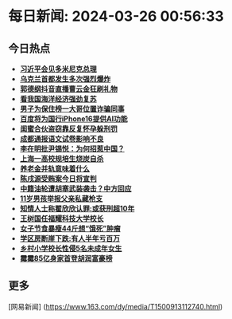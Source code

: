 
# 每日新闻: 2024-03-26 00:56:33
## 今日热点

- **[习近平会见多米尼克总理](https://www.163.com/search?keyword=%E4%B9%A0%E8%BF%91%E5%B9%B3%E4%BC%9A%E8%A7%81%E5%A4%9A%E7%B1%B3%E5%B0%BC%E5%85%8B%E6%80%BB%E7%90%86)**
- **[乌克兰首都发生多次强烈爆炸](https://www.163.com/search?keyword=%E4%B9%8C%E5%85%8B%E5%85%B0%E9%A6%96%E9%83%BD%E5%8F%91%E7%94%9F%E5%A4%9A%E6%AC%A1%E5%BC%BA%E7%83%88%E7%88%86%E7%82%B8)**
- **[郭德纲抖音直播曹云金狂刷礼物](https://www.163.com/search?keyword=%E9%83%AD%E5%BE%B7%E7%BA%B2%E6%8A%96%E9%9F%B3%E7%9B%B4%E6%92%AD%E6%9B%B9%E4%BA%91%E9%87%91%E7%8B%82%E5%88%B7%E7%A4%BC%E7%89%A9)**
- **[看我国海洋经济强劲复苏](https://www.163.com/search?keyword=%E7%9C%8B%E6%88%91%E5%9B%BD%E6%B5%B7%E6%B4%8B%E7%BB%8F%E6%B5%8E%E5%BC%BA%E5%8A%B2%E5%A4%8D%E8%8B%8F)**
- **[男子为保住榜一大哥位置诈骗同事](https://www.163.com/search?keyword=%E7%94%B7%E5%AD%90%E4%B8%BA%E4%BF%9D%E4%BD%8F%E6%A6%9C%E4%B8%80%E5%A4%A7%E5%93%A5%E4%BD%8D%E7%BD%AE%E8%AF%88%E9%AA%97%E5%90%8C%E4%BA%8B)**
- **[百度将为国行iPhone16提供AI功能](https://www.163.com/search?keyword=%E7%99%BE%E5%BA%A6%E5%B0%86%E4%B8%BA%E5%9B%BD%E8%A1%8CiPhone16%E6%8F%90%E4%BE%9BAI%E5%8A%9F%E8%83%BD)**
- **[闺蜜合伙盗窃靠反复怀孕躲刑罚](https://www.163.com/search?keyword=%E9%97%BA%E8%9C%9C%E5%90%88%E4%BC%99%E7%9B%97%E7%AA%83%E9%9D%A0%E5%8F%8D%E5%A4%8D%E6%80%80%E5%AD%95%E8%BA%B2%E5%88%91%E7%BD%9A)**
- **[成都通报语文试卷影响不良](https://www.163.com/search?keyword=%E6%88%90%E9%83%BD%E9%80%9A%E6%8A%A5%E8%AF%AD%E6%96%87%E8%AF%95%E5%8D%B7%E5%BD%B1%E5%93%8D%E4%B8%8D%E8%89%AF)**
- **[李在明批尹锡悦：为何招惹中国？](https://www.163.com/search?keyword=%E6%9D%8E%E5%9C%A8%E6%98%8E%E6%89%B9%E5%B0%B9%E9%94%A1%E6%82%A6%EF%BC%9A%E4%B8%BA%E4%BD%95%E6%8B%9B%E6%83%B9%E4%B8%AD%E5%9B%BD%EF%BC%9F)**
- **[上海一高校规培生烧炭自杀](https://www.163.com/search?keyword=%E4%B8%8A%E6%B5%B7%E4%B8%80%E9%AB%98%E6%A0%A1%E8%A7%84%E5%9F%B9%E7%94%9F%E7%83%A7%E7%82%AD%E8%87%AA%E6%9D%80)**
- **[养老金并轨意味着什么](https://www.163.com/search?keyword=%E5%85%BB%E8%80%81%E9%87%91%E5%B9%B6%E8%BD%A8%E6%84%8F%E5%91%B3%E7%9D%80%E4%BB%80%E4%B9%88)**
- **[陈戌源受贿案今日将宣判](https://www.163.com/search?keyword=%E9%99%88%E6%88%8C%E6%BA%90%E5%8F%97%E8%B4%BF%E6%A1%88%E4%BB%8A%E6%97%A5%E5%B0%86%E5%AE%A3%E5%88%A4)**
- **[中籍油轮遭胡塞武装袭击？中方回应](https://www.163.com/search?keyword=%E4%B8%AD%E7%B1%8D%E6%B2%B9%E8%BD%AE%E9%81%AD%E8%83%A1%E5%A1%9E%E6%AD%A6%E8%A3%85%E8%A2%AD%E5%87%BB%EF%BC%9F%E4%B8%AD%E6%96%B9%E5%9B%9E%E5%BA%94)**
- **[11岁男孩举报父亲私藏枪支](https://www.163.com/search?keyword=11%E5%B2%81%E7%94%B7%E5%AD%A9%E4%B8%BE%E6%8A%A5%E7%88%B6%E4%BA%B2%E7%A7%81%E8%97%8F%E6%9E%AA%E6%94%AF)**
- **[知情人士称翟欣欣认罪:或获刑超10年](https://www.163.com/search?keyword=%E7%9F%A5%E6%83%85%E4%BA%BA%E5%A3%AB%E7%A7%B0%E7%BF%9F%E6%AC%A3%E6%AC%A3%E8%AE%A4%E7%BD%AA+%E6%88%96%E8%8E%B7%E5%88%91%E8%B6%8510%E5%B9%B4)**
- **[王树国任福耀科技大学校长](https://www.163.com/search?keyword=%E7%8E%8B%E6%A0%91%E5%9B%BD%E4%BB%BB%E7%A6%8F%E8%80%80%E7%A7%91%E6%8A%80%E5%A4%A7%E5%AD%A6%E6%A0%A1%E9%95%BF)**
- **[女子节食暴瘦44斤想“饿死”肿瘤](https://www.163.com/search?keyword=%E5%A5%B3%E5%AD%90%E8%8A%82%E9%A3%9F%E6%9A%B4%E7%98%A644%E6%96%A4%E6%83%B3%E2%80%9C%E9%A5%BF%E6%AD%BB%E2%80%9D%E8%82%BF%E7%98%A4)**
- **[学区房断崖下跌:有人半年亏百万](https://www.163.com/search?keyword=%E5%AD%A6%E5%8C%BA%E6%88%BF%E6%96%AD%E5%B4%96%E4%B8%8B%E8%B7%8C+%E6%9C%89%E4%BA%BA%E5%8D%8A%E5%B9%B4%E4%BA%8F%E7%99%BE%E4%B8%87)**
- **[乡村小学校长性侵5名未成年女生](https://www.163.com/search?keyword=%E4%B9%A1%E6%9D%91%E5%B0%8F%E5%AD%A6%E6%A0%A1%E9%95%BF%E6%80%A7%E4%BE%B55%E5%90%8D%E6%9C%AA%E6%88%90%E5%B9%B4%E5%A5%B3%E7%94%9F)**
- **[霉霉85亿身家首登胡润富豪榜](https://www.163.com/search?keyword=%E9%9C%89%E9%9C%8985%E4%BA%BF%E8%BA%AB%E5%AE%B6%E9%A6%96%E7%99%BB%E8%83%A1%E6%B6%A6%E5%AF%8C%E8%B1%AA%E6%A6%9C)**

## 更多
[网易新闻] (https://www.163.com/dy/media/T1500913112740.html)
